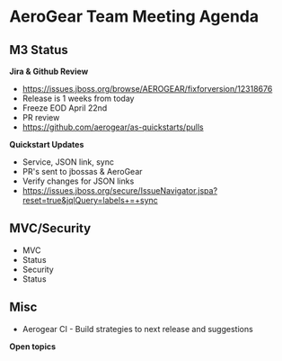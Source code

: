 AeroGear Team Meeting Agenda
============================

M3 Status
---------

__Jira & Github Review__

* https://issues.jboss.org/browse/AEROGEAR/fixforversion/12318676
 * Release is 1 weeks from today
 * Freeze EOD April 22nd
* PR review
 * https://github.com/aerogear/as-quickstarts/pulls
 
__Quickstart Updates__

* Service, JSON link, sync
 * PR's sent to jbossas & AeroGear
 * Verify changes for JSON links
 * https://issues.jboss.org/secure/IssueNavigator.jspa?reset=true&jqlQuery=labels+=+sync
  
MVC/Security 
------------

* MVC
 * Status
* Security
 * Status

Misc
----

* Aerogear CI - Build strategies to next release and suggestions

__Open topics__